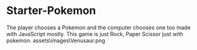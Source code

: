 # Starter-Pokemon
The player chooses a Pokemon and the computer chooses one too made with JavaScript mostly. This game is just Rock, Paper Scissor just with pokemon.
assets\images\Venusaur.png